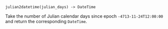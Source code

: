 ```
julian2datetime(julian_days) -> DateTime
```

Take the number of Julian calendar days since epoch `-4713-11-24T12:00:00` and return the corresponding `DateTime`.
